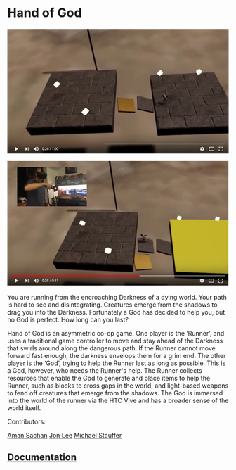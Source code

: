 # Hand of God

[![](Images/handOfGodTrailerImage.png)](https://www.youtube.com/watch?v=UKGqr8qPlbg)

[![](Images/handOfGodGameplayImage.png)](https://www.youtube.com/watch?v=8zP61F2Iodg)

You are running from the encroaching Darkness of a dying world. Your path is hard to see and disintegrating. Creatures emerge from the shadows to drag you into the Darkness. Fortunately a God has decided to help you, but no God is perfect. How long can you last?

Hand of God is an asymmetric co-op game. One player is the ‘Runner’, and uses a traditional game controller to move and stay ahead of the Darkness that swirls around along the dangerous path. If the Runner cannot move forward fast enough, the darkness envelops them for a grim end. The other player is the ‘God’, trying to help the Runner last as long as possible. This is a God, however, who needs the Runner's help. The Runner collects resources that enable the God to generate and place items to help the Runner, such as blocks to cross gaps in the world, and light-based weapons to fend off creatures that emerge from the shadows. The God is immersed into the world of the runner via the HTC Vive and has a broader sense of the world itself.

Contributors:

[Aman Sachan](http://amansachan.com/)
[Jon Lee](http://jonlee.xyz/)
[Michael Stauffer](https://github.com/mgstauffer)

## [Documentation](Documentation_Hand_Of_God.pdf)


